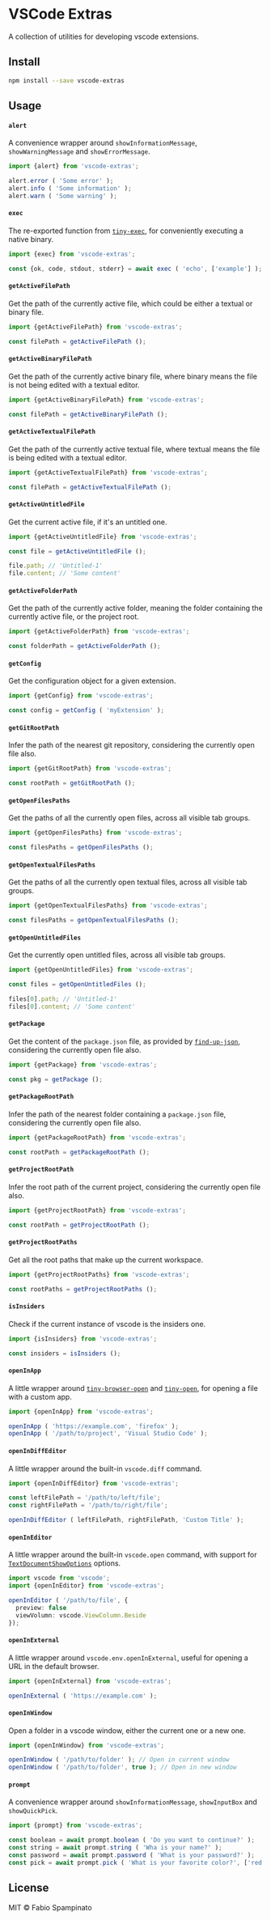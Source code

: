 # VSCode Extras

A collection of utilities for developing vscode extensions.

## Install

```sh
npm install --save vscode-extras
```

## Usage

#### `alert`

A convenience wrapper around `showInformationMessage`, `showWarningMessage` and `showErrorMessage`.

```ts
import {alert} from 'vscode-extras';

alert.error ( 'Some error' );
alert.info ( 'Some information' );
alert.warn ( 'Some warning' );
```

#### `exec`

The re-exported function from [`tiny-exec`](https://github.com/fabiospampinato/tiny-exec), for conveniently executing a native binary.

```ts
import {exec} from 'vscode-extras';

const {ok, code, stdout, stderr} = await exec ( 'echo', ['example'] );
```

#### `getActiveFilePath`

Get the path of the currently active file, which could be either a textual or binary file.

```ts
import {getActiveFilePath} from 'vscode-extras';

const filePath = getActiveFilePath ();
```

#### `getActiveBinaryFilePath`

Get the path of the currently active binary file, where binary means the file is not being edited with a textual editor.

```ts
import {getActiveBinaryFilePath} from 'vscode-extras';

const filePath = getActiveBinaryFilePath ();
```

#### `getActiveTextualFilePath`

Get the path of the currently active textual file, where textual means the file is being edited with a textual editor.

```ts
import {getActiveTextualFilePath} from 'vscode-extras';

const filePath = getActiveTextualFilePath ();
```

#### `getActiveUntitledFile`

Get the current active file, if it's an untitled one.

```ts
import {getActiveUntitledFile} from 'vscode-extras';

const file = getActiveUntitledFile ();

file.path; // 'Untitled-1'
file.content; // 'Some content'
```

#### `getActiveFolderPath`

Get the path of the currently active folder, meaning the folder containing the currently active file, or the project root.

```ts
import {getActiveFolderPath} from 'vscode-extras';

const folderPath = getActiveFolderPath ();
```

#### `getConfig`

Get the configuration object for a given extension.

```ts
import {getConfig} from 'vscode-extras';

const config = getConfig ( 'myExtension' );
```

#### `getGitRootPath`

Infer the path of the nearest git repository, considering the currently open file also.

```ts
import {getGitRootPath} from 'vscode-extras';

const rootPath = getGitRootPath ();
```

#### `getOpenFilesPaths`

Get the paths of all the currently open files, across all visible tab groups.

```ts
import {getOpenFilesPaths} from 'vscode-extras';

const filesPaths = getOpenFilesPaths ();
```

#### `getOpenTextualFilesPaths`

Get the paths of all the currently open textual files, across all visible tab groups.

```ts
import {getOpenTextualFilesPaths} from 'vscode-extras';

const filesPaths = getOpenTextualFilesPaths ();
```

#### `getOpenUntitledFiles`

Get the currently open untitled files, across all visible tab groups.

```ts
import {getOpenUntitledFiles} from 'vscode-extras';

const files = getOpenUntitledFiles ();

files[0].path; // 'Untitled-1'
files[0].content; // 'Some content'
```

#### `getPackage`

Get the content of the `package.json` file, as provided by [`find-up-json`](https://github.com/fabiospampinato/find-up-json), considering the currently open file also.

```ts
import {getPackage} from 'vscode-extras';

const pkg = getPackage ();
```

#### `getPackageRootPath`

Infer the path of the nearest folder containing a `package.json` file, considering the currently open file also.

```ts
import {getPackageRootPath} from 'vscode-extras';

const rootPath = getPackageRootPath ();
```

#### `getProjectRootPath`

Infer the root path of the current project, considering the currently open file also.

```ts
import {getProjectRootPath} from 'vscode-extras';

const rootPath = getProjectRootPath ();
```

#### `getProjectRootPaths`

Get all the root paths that make up the current workspace.

```ts
import {getProjectRootPaths} from 'vscode-extras';

const rootPaths = getProjectRootPaths ();
```

#### `isInsiders`

Check if the current instance of vscode is the insiders one.

```ts
import {isInsiders} from 'vscode-extras';

const insiders = isInsiders ();
```

#### `openInApp`

A little wrapper around [`tiny-browser-open`](https://github.com/fabiospampinato/tiny-browser-open) and [`tiny-open`](https://github.com/fabiospampinato/tiny-open), for opening a file with a custom app.

```ts
import {openInApp} from 'vscode-extras';

openInApp ( 'https://example.com', 'firefox' );
openInApp ( '/path/to/project', 'Visual Studio Code' );
```

#### `openInDiffEditor`

A little wrapper around the built-in `vscode.diff` command.

```ts
import {openInDiffEditor} from 'vscode-extras';

const leftFilePath = '/path/to/left/file';
const rightFilePath = '/path/to/right/file';

openInDiffEditor ( leftFilePath, rightFilePath, 'Custom Title' );
```

#### `openInEditor`

A little wrapper around the built-in `vscode.open` command, with support for [`TextDocumentShowOptions`](https://code.visualstudio.com/api/references/vscode-api#TextDocumentShowOptions) options.

```ts
import vscode from 'vscode';
import {openInEditor} from 'vscode-extras';

openInEditor ( '/path/to/file', {
  preview: false
  viewVolumn: vscode.ViewColumn.Beside
});
```

#### `openInExternal`

A little wrapper around `vscode.env.openInExternal`, useful for opening a URL in the default browser.

```ts
import {openInExternal} from 'vscode-extras';

openInExternal ( 'https://example.com' );
```

#### `openInWindow`

Open a folder in a vscode window, either the current one or a new one.

```ts
import {openInWindow} from 'vscode-extras';

openInWindow ( '/path/to/folder' ); // Open in current window
openInWindow ( '/path/to/folder', true ); // Open in new window
```

#### `prompt`

A convenience wrapper around `showInformationMessage`, `showInputBox` and `showQuickPick`.

```ts
import {prompt} from 'vscode-extras';

const boolean = await prompt.boolean ( 'Do you want to continue?' );
const string = await prompt.string ( 'Wha is your name?' );
const password = await prompt.password ( 'What is your password?' );
const pick = await prompt.pick ( 'What is your favorite color?', ['red', 'green', 'blue'] );
```

## License

MIT © Fabio Spampinato
